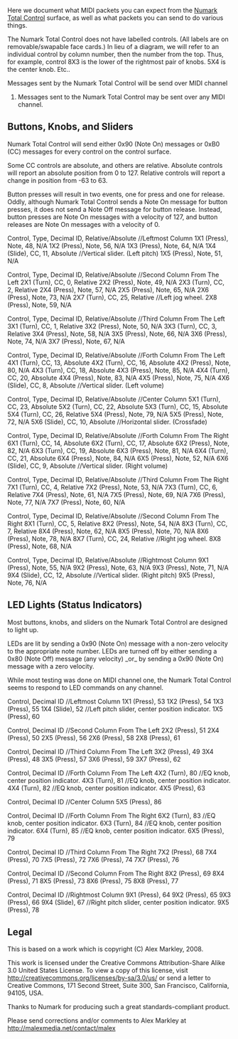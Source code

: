 Here we document what MIDI packets you can expect from the [Numark Total
Control](Numark%20Total%20Control) surface, as well as what packets you
can send to do various things.

The Numark Total Control does not have labelled controls. (All labels
are on removable/swapable face cards.) In lieu of a diagram, we will
refer to an individual control by column number, then the number from
the top. Thus, for example, control 8X3 is the lower of the rightmost
pair of knobs. 5X4 is the center knob. Etc..

Messages sent by the Numark Total Control will be send over MIDI channel
1. Messages sent to the Numark Total Control may be sent over any MIDI
channel.

## Buttons, Knobs, and Sliders

Numark Total Control will send either 0x90 (Note On) messages or 0xB0
(CC) messages for every control on the control surface.

Some CC controls are absolute, and others are relative. Absolute
controls will report an absolute position from 0 to 127. Relative
controls will report a change in position from -63 to 63.

Button presses will result in two events, one for press and one for
release. Oddly, although Numark Total Control sends a Note On message
for button presses, it does not send a Note Off message for button
release. Instead, button presses are Note On messages with a velocity of
127, and button releases are Note On messages with a velocity of 0.

Control, Type, Decimal ID, Relative/Absolute //Leftmost Column 1X1
(Press), Note, 48, N/A 1X2 (Press), Note, 56, N/A 1X3 (Press), Note, 64,
N/A 1X4 (Slide), CC, 11, Absolute //Vertical slider. (Left pitch) 1X5
(Press), Note, 51, N/A

Control, Type, Decimal ID, Relative/Absolute //Second Column From The
Left 2X1 (Turn), CC, 0, Relative 2X2 (Press), Note, 49, N/A 2X3 (Turn),
CC, 2, Relative 2X4 (Press), Note, 57, N/A 2X5 (Press), Note, 65, N/A
2X6 (Press), Note, 73, N/A 2X7 (Turn), CC, 25, Relative //Left jog
wheel. 2X8 (Press), Note, 59, N/A

Control, Type, Decimal ID, Relative/Absolute //Third Column From The
Left 3X1 (Turn), CC, 1, Relative 3X2 (Press), Note, 50, N/A 3X3 (Turn),
CC, 3, Relative 3X4 (Press), Note, 58, N/A 3X5 (Press), Note, 66, N/A
3X6 (Press), Note, 74, N/A 3X7 (Press), Note, 67, N/A

Control, Type, Decimal ID, Relative/Absolute //Forth Column From The
Left 4X1 (Turn), CC, 13, Absolute 4X2 (Turn), CC, 16, Absolute 4X2
(Press), Note, 80, N/A 4X3 (Turn), CC, 18, Absolute 4X3 (Press), Note,
85, N/A 4X4 (Turn), CC, 20, Absolute 4X4 (Press), Note, 83, N/A 4X5
(Press), Note, 75, N/A 4X6 (Slide), CC, 8, Absolute //Vertical slider.
(Left volume)

Control, Type, Decimal ID, Relative/Absolute //Center Column 5X1 (Turn),
CC, 23, Absolute 5X2 (Turn), CC, 22, Absolute 5X3 (Turn), CC, 15,
Absolute 5X4 (Turn), CC, 26, Relative 5X4 (Press), Note, 79, N/A 5X5
(Press), Note, 72, N/A 5X6 (Slide), CC, 10, Absolute //Horizontal
slider. (Crossfade)

Control, Type, Decimal ID, Relative/Absolute //Forth Column From The
Right 6X1 (Turn), CC, 14, Absolute 6X2 (Turn), CC, 17, Absolute 6X2
(Press), Note, 82, N/A 6X3 (Turn), CC, 19, Absolute 6X3 (Press), Note,
81, N/A 6X4 (Turn), CC, 21, Absolute 6X4 (Press), Note, 84, N/A 6X5
(Press), Note, 52, N/A 6X6 (Slide), CC, 9, Absolute //Vertical slider.
(Right volume)

Control, Type, Decimal ID, Relative/Absolute //Third Column From The
Right 7X1 (Turn), CC, 4, Relative 7X2 (Press), Note, 53, N/A 7X3 (Turn),
CC, 6, Relative 7X4 (Press), Note, 61, N/A 7X5 (Press), Note, 69, N/A
7X6 (Press), Note, 77, N/A 7X7 (Press), Note, 60, N/A

Control, Type, Decimal ID, Relative/Absolute //Second Column From The
Right 8X1 (Turn), CC, 5, Relative 8X2 (Press), Note, 54, N/A 8X3 (Turn),
CC, 7, Relative 8X4 (Press), Note, 62, N/A 8X5 (Press), Note, 70, N/A
8X6 (Press), Note, 78, N/A 8X7 (Turn), CC, 24, Relative //Right jog
wheel. 8X8 (Press), Note, 68, N/A

Control, Type, Decimal ID, Relative/Absolute //Rightmost Column 9X1
(Press), Note, 55, N/A 9X2 (Press), Note, 63, N/A 9X3 (Press), Note, 71,
N/A 9X4 (Slide), CC, 12, Absolute //Vertical slider. (Right pitch) 9X5
(Press), Note, 76, N/A

## LED Lights (Status Indicators)

Most buttons, knobs, and sliders on the Numark Total Control are
designed to light up.

LEDs are lit by sending a 0x90 (Note On) message with a non-zero
velocity to the appropriate note number. LEDs are turned off by either
sending a 0x80 (Note Off) message (any velocity) \_or\_ by sending a
0x90 (Note On) message with a zero velocity.

While most testing was done on MIDI channel one, the Numark Total
Control seems to respond to LED commands on any channel.

Control, Decimal ID //Leftmost Column 1X1 (Press), 53 1X2 (Press), 54
1X3 (Press), 55 1X4 (Slide), 52 //Left pitch slider, center position
indicator. 1X5 (Press), 60

Control, Decimal ID //Second Column From The Left 2X2 (Press), 51 2X4
(Press), 50 2X5 (Press), 56 2X6 (Press), 58 2X8 (Press), 61

Control, Decimal ID //Third Column From The Left 3X2 (Press), 49 3X4
(Press), 48 3X5 (Press), 57 3X6 (Press), 59 3X7 (Press), 62

Control, Decimal ID //Forth Column From The Left 4X2 (Turn), 80 //EQ
knob, center position indicator. 4X3 (Turn), 81 //EQ knob, center
position indicator. 4X4 (Turn), 82 //EQ knob, center position indicator.
4X5 (Press), 63

Control, Decimal ID //Center Column 5X5 (Press), 86

Control, Decimal ID //Forth Column From The Right 6X2 (Turn), 83 //EQ
knob, center position indicator. 6X3 (Turn), 84 //EQ knob, center
position indicator. 6X4 (Turn), 85 //EQ knob, center position indicator.
6X5 (Press), 79

Control, Decimal ID //Third Column From The Right 7X2 (Press), 68 7X4
(Press), 70 7X5 (Press), 72 7X6 (Press), 74 7X7 (Press), 76

Control, Decimal ID //Second Column From The Right 8X2 (Press), 69 8X4
(Press), 71 8X5 (Press), 73 8X6 (Press), 75 8X8 (Press), 77

Control, Decimal ID //Rightmost Column 9X1 (Press), 64 9X2 (Press), 65
9X3 (Press), 66 9X4 (Slide), 67 //Right pitch slider, center position
indicator. 9X5 (Press), 78

## Legal

This is based on a work which is copyright (C) Alex Markley, 2008.

This work is licensed under the Creative Commons Attribution-Share Alike
3.0 United States License. To view a copy of this license, visit
<http://creativecommons.org/licenses/by-sa/3.0/us/> or send a letter to
Creative Commons, 171 Second Street, Suite 300, San Francisco,
California, 94105, USA.

Thanks to Numark for producing such a great standards-compliant product.

Please send corrections and/or comments to Alex Markley at
<http://malexmedia.net/contact/malex>
